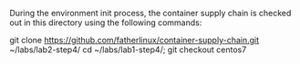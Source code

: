 During the environment init process, the container supply chain is checked out in this directory using the following commands:

git clone https://github.com/fatherlinux/container-supply-chain.git ~/labs/lab2-step4/
cd ~/labs/lab1-step4/; git checkout centos7
